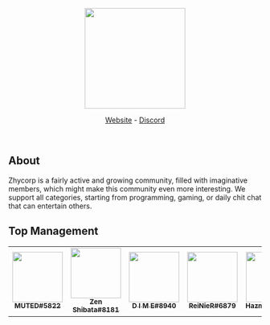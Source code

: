 <div align="center">
  <p>
    <a href="https://zhycorp.org/"><img src="https://api.zhycorp.org/assets/images/logo.webp" width="200"/></a>
  </p>
  <p>
    <a href="https://zhycorp.org/">Website</a>
    -
    <a href="https://zhycorp.org/discord">Discord</a>
  </p>
  <br />
</div>

## About
Zhycorp is a fairly active and growing community, filled with imaginative members, which might make this community even more interesting. We support all categories, starting from programming, gaming, or daily chit chat that can entertain others.

## Top Management
<!--START_SECTION:administrator_list-->
<table>
<tr><td align="center"><a href="https://zhycorp.org/staff"><img src="https://cdn.discordapp.com/avatars/661936667254325269/a_7af9bdc03d0cf9f804e2f497eeff8407.webp?size=4096" width="100px;" alt=""/><br /><sub><b>MUTED#5822</b></sub></a><br/></td>
<td align="center"><a href="https://zhycorp.org/staff"><img src="https://cdn.discordapp.com/avatars/725331428962992131/5d0652f7f57aaaf6b8408de96851dce8.webp?size=4096" width="100px;" alt=""/><br /><sub><b>Zen Shibata#8181</b></sub></a><br/></td>
<td align="center"><a href="https://zhycorp.org/staff"><img src="https://cdn.discordapp.com/avatars/378728336551182347/0324b75f7dd77ee1dacc761cf83624cb.webp?size=4096" width="100px;" alt=""/><br /><sub><b>D I M E#8940</b></sub></a><br/></td>
<td align="center"><a href="https://zhycorp.org/staff"><img src="https://cdn.discordapp.com/avatars/759614130498830398/846b4f6391ad6c3e0a4df582cc577955.webp?size=4096" width="100px;" alt=""/><br /><sub><b>ReiNieR#6879</b></sub></a><br/></td>
<td align="center"><a href="https://zhycorp.org/staff"><img src="https://cdn.discordapp.com/avatars/290159952784392202/f98627ffb7496092c0a8ca52cbf5598d.webp?size=4096" width="100px;" alt=""/><br /><sub><b>Hazmi35#1855</b></sub></a><br/></td>
<td align="center"><a href="https://zhycorp.org/staff"><img src="https://cdn.discordapp.com/avatars/199530359694557184/ff4f536d48283a8534840518afc29b25.webp?size=4096" width="100px;" alt=""/><br /><sub><b>KampKevin#2184</b></sub></a><br/></td>
<td align="center"><a href="https://zhycorp.org/staff"><img src="https://cdn.discordapp.com/avatars/453176547168223233/59781ece4f5b7f143aacd05d92ffb449.webp?size=4096" width="100px;" alt=""/><br /><sub><b>! AXEL#2644</b></sub></a><br/></td></tr>
</table>
<!--END_SECTION:administrator_list-->
